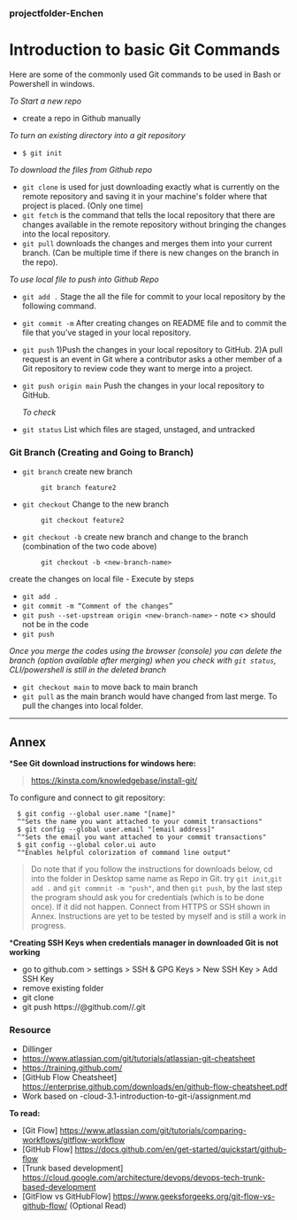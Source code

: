 ### projectfolder-Enchen


# Introduction to basic Git Commands 
Here are some of the commonly used Git commands to be used in Bash or Powershell in windows.

*To Start a new repo*
- create a repo in Github manually


*To turn an existing directory into a git repository*
 - `$ git init`



*To download the files from Github repo*
- `git clone` is used for just downloading exactly what is currently on the remote repository and saving it in your machine's folder where that project is placed. (Only one time) 
- `git fetch` is the command that tells the local repository that there are changes available in the remote repository without bringing the changes into the local repository.
- `git pull` downloads the changes and merges them into your current branch. (Can be multiple time if there is new changes on the branch in the repo). 
  
*To use local file to push into Github Repo*
- `git add .` Stage the all the file for commit to your local repository by the following command.
- `git commit -m` After creating changes on README file and to commit the file that you’ve staged in your local repository.
- `git push`  1)Push the changes in your local repository to GitHub.
              2)A pull request is an event in Git where a contributor asks a other member of a Git repository to review code they want to merge into a project.
- `git push origin main` 	Push the changes in your local repository to GitHub.

  *To check*
- `git status` List which files are staged, unstaged, and untracked
  
### Git Branch (Creating and Going to Branch)

- `git branch` create new branch 
```
        git branch feature2
```
- `git checkout` Change to the new branch 
```
        git checkout feature2
```
- `git checkout -b` create new branch and change to the branch (combination of the two code above)
```
        git checkout -b <new-branch-name>
```
create the changes on local file - Execute by steps
- `git add .`
- `git commit -m “Comment of the changes”`
- `git push --set-upstream origin <new-branch-name>` - note <> should not be in the code
- `git push`

*Once you merge the codes using the browser (console)
you can delete the branch (option available after merging)
when you check with `git status`, CLI/powershell is still in the deleted branch*

- `git checkout main` to move back to main branch
- `git pull` as the main branch would have changed from last merge. To pull the changes into local folder.

  

----------


  
  ## Annex
 ***See Git download instructions for windows here:**
  > https://kinsta.com/knowledgebase/install-git/
 
 To configure and connect to git repository:
```
  $ git config --global user.name "[name]"      
  ^"Sets the name you want attached to your commit transactions"
  $ git config --global user.email "[email address]"
  ^"Sets the email you want attached to your commit transactions"
  $ git config --global color.ui auto
  ^"Enables helpful colorization of command line output"
  ```


  
  
  > Do note that if you follow the instructions for downloads below, cd into the folder in Desktop same name as Repo in Git. try `git init`,`git add .` and `git commnit -m "push"`, and then `git push`, by the last step the program should ask you for credentials (which is to be done once). If it did not happen. Connect from HTTPS or SSH shown in Annex. Instructions are yet to be tested by myself and is still a work in progress. 
  
  
  ***Creating SSH Keys when credentials manager in downloaded Git is not working**
  
  - go to github.com > settings > SSH & GPG Keys > New SSH Key > Add SSH Key
  - remove existing folder 
  - git clone <SSH URL>
  - git push https://<PERSONALACCESSTOKEN>@github.com/<YOUR git username>/<your repo name>.git

### Resource
- Dillinger
- https://www.atlassian.com/git/tutorials/atlassian-git-cheatsheet
- https://training.github.com/
- [GitHub Flow Cheatsheet] https://enterprise.github.com/downloads/en/github-flow-cheatsheet.pdf
- Work based on -cloud-3.1-introduction-to-git-i/assignment.md

**To read:**
-  [Git Flow] https://www.atlassian.com/git/tutorials/comparing-workflows/gitflow-workflow
- [GitHub Flow] https://docs.github.com/en/get-started/quickstart/github-flow
- [Trunk based development] https://cloud.google.com/architecture/devops/devops-tech-trunk-based-development
- [GitFlow vs GitHubFlow] https://www.geeksforgeeks.org/git-flow-vs-github-flow/ (Optional Read)


